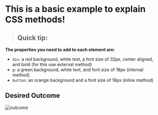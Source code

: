 # This is a basic example to explain CSS methods!
> ## Quick tip:
**The properties you need to add to each element are:**

* `div`: a red background, white text, a font size of 32px, center aligned, and bold (for this use external method)
* `p`: a green background, white text, and font size of 18px (internal method)
* `button`: an orange background and a font size of 18px (inline method)

## Desired Outcome
![outcome](https://github.com/NopeThisIsShini/CSS-Exercise/assets/159548818/e2540d73-3708-4f09-9132-31bd66adb5b8)


